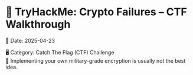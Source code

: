 # 🔐 TryHackMe: Crypto Failures – CTF Walkthrough

📅 Date: 2025-04-23

🖥️ Category: Catch The Flag (CTF) Challenge  
🎯 Implementing your own military-grade encryption is usually not the best idea.

